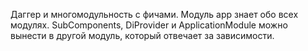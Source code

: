 Даггер и многомодульность с фичами. Модуль app знает обо всех модулях. SubComponents, DiProvider и ApplicationModule можно вынести в другой модуль, который отвечает за зависимости. 
